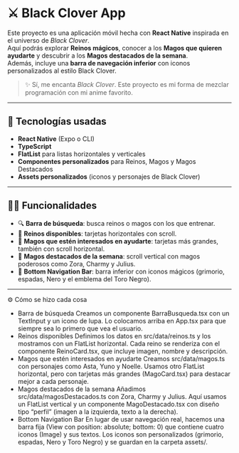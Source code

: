 # ⚔️ Black Clover App

Este proyecto es una aplicación móvil hecha con **React Native** inspirada en el universo de *Black Clover*.  
Aquí podrás explorar **Reinos mágicos**, conocer a los **Magos que quieren ayudarte** y descubrir a los **Magos destacados de la semana**.  
Además, incluye una **barra de navegación inferior** con iconos personalizados al estilo Black Clover.  

> ✨ Sí, me encanta *Black Clover*. Este proyecto es mi forma de mezclar programación con mi anime favorito.

---

## 🚀 Tecnologías usadas
- **React Native** (Expo o CLI)
- **TypeScript**
- **FlatList** para listas horizontales y verticales
- **Componentes personalizados** para Reinos, Magos y Magos Destacados
- **Assets personalizados** (iconos y personajes de Black Clover)

---

## 🧙‍♂️ Funcionalidades

- 🔍 **Barra de búsqueda**: busca reinos o magos con los que entrenar.  
- 🏰 **Reinos disponibles**: tarjetas horizontales con scroll.  
- 🤝 **Magos que estén interesados en ayudarte**: tarjetas más grandes, también con scroll horizontal.  
- 🌟 **Magos destacados de la semana**: scroll vertical con magos poderosos como Zora, Charmy y Julius.  
- 📱 **Bottom Navigation Bar**: barra inferior con iconos mágicos (grimorio, espadas, Nero y el emblema del Toro Negro).  

---


⚙️ Cómo se hizo cada cosa
- Barra de búsqueda
Creamos un componente BarraBusqueda.tsx con un TextInput y un icono de lupa. Lo colocamos arriba en App.tsx para que siempre sea lo primero que vea el usuario.
- Reinos disponibles
Definimos los datos en src/data/reinos.ts y los mostramos con un FlatList horizontal. Cada reino se renderiza con el componente ReinoCard.tsx, que incluye imagen, nombre y descripción.
- Magos que estén interesados en ayudarte
Creamos src/data/magos.ts con personajes como Asta, Yuno y Noelle. Usamos otro FlatList horizontal, pero con tarjetas más grandes (MagoCard.tsx) para destacar mejor a cada personaje.
- Magos destacados de la semana
Añadimos src/data/magosDestacados.ts con Zora, Charmy y Julius. Aquí usamos un FlatList vertical y un componente MagoDestacado.tsx con diseño tipo “perfil” (imagen a la izquierda, texto a la derecha).
- Bottom Navigation Bar
En lugar de usar navegación real, hacemos una barra fija (View con position: absolute; bottom: 0) que contiene cuatro iconos (Image) y sus textos. Los iconos son personalizados (grimorio, espadas, Nero y Toro Negro) y se guardan en la carpeta assets/.


